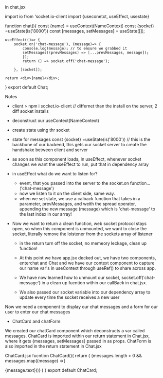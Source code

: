 in chat.jsx 

import io from 'socket.io-client
import {useconetxt, useEffect, usestate}

function chat(){
    const {name} = useContext(NameContext)
    const {socket} =useState(is('8000'))
    const [messages, setMessages] = useState([]);

    useEffect(()=> {
        socket.on('chat-message'), (message)=> {
            console.log(message); // to ensure we grabbed it
            setMessages((prevMessages) => [...prevMessages, message]);
            });
            return () => socket.off('chat-message');

        }, [socket]);

    return <div>{name}</div>;
}
export default Chat;


Notes
* client > npm i socket.io-client // differnet than the install on the server, 2 diff socket installs

* deconstruct our useContext(NameContext)
* create state using thr socket
* state for messages
const {socket} =useState(is('8000')) // this is the backbone of our backend, this gets our socket server to create the handshake between client and server
* as soon as this component loads, in useEffect, whenever socket changes we want the useEffect to run, put that in dependency array
* in useEffect what do we want to listen for?
    - event, that you passed into the server to the socket.on function... ('chat-message')
    - now we listen to it on the client side, same way.
    - when we set state, we use a calback function that takes in a parameter, prevMessages, and weith the     spread operator, appending the new message (message) which is 'chat-message' to the last index in our array!
    
* Now we want to return a clean function, web socket protocol stays open, so when this component is unmounted, we want to close the socket, literally remove the loistener from the sockets array of listener
    - in the return turn off the socket, no memeory leckage, clean up function!


    - At this point we have app.jsx decked out, we have two components, enterchat and Chat and we have our context component to capture our name var's in useContext through useRef() to share across app.
    - We have now learned how to unmount our socket, socket.off('chat-message') in a clean up fucntion within our callBack in chat.jsx.
    - We also passed our socket variable into our dependency array to update every time the socket receives a new user


Now we need a component to display our chat messages and a form for our user to enter our chat messages
- ChatCard and chatForm

We created our chatCard component which deconstructs a var called messages. 
ChatCard is imported within our return statement in Chat.jsx, where it gets {messages, setMessages} passed in as props.
ChatForm is also imported in the return statement in Chat.jsx

ChatCard.jsx 
fucntion ChatCard(){
    return (
        {messages.length > 0 && messages.map((message) =>(<p>{message.text}))}
    )
}
export default ChatCard;